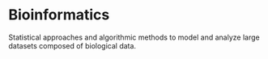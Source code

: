 # Bioinformatics
Statistical approaches and algorithmic methods to model and analyze large datasets composed of biological data.
